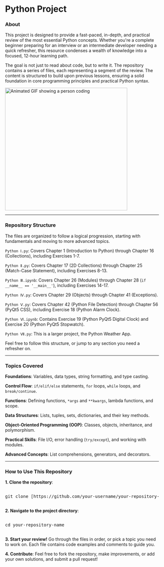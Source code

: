 # Python Project
### About
This project is designed to provide a fast-paced, in-depth, and practical review of the most essential Python concepts. Whether you're a complete beginner preparing for an interview or an intermediate developer needing a quick refresher, this resource condenses a wealth of knowledge into a focused, 12-hour learning path.

The goal is not just to read about code, but to write it. The repository contains a series of files, each representing a segment of the review. The content is structured to build upon previous lessons, ensuring a solid foundation in core programming principles and practical Python syntax.

<img src="https://media0.giphy.com/media/v1.Y2lkPTc5MGI3NjExZW43b28wOHhrNjdoYTJtcXdrcWtzNGUydG1iZGZxdTVhdmViN2Y4YyZlcD12MV9pbnRlcm5hbF9naWZfYnlfaWQmY3Q9Zw/coxQHKASG60HrHtvkt/giphy.gif" alt="Animated GIF showing a person coding" width="400" />
<hr>

### Repository Structure
The files are organized to follow a logical progression, starting with fundamentals and moving to more advanced topics.

`Python Ⅰ.py`: Covers Chapter 1 (Introduction to Python) through Chapter 16 (Collections), including Exercises 1-7.

`Python Ⅱ.py`: Covers Chapter 17 (2D Collections) through Chapter 25 (Match-Case Statement), including Exercises 8-13.

`Python Ⅲ.ipynb`: Covers Chapter 26 (Modules) through Chapter 28 (`if __name__ == '__main__'`), including Exercises 14-17.

`Python Ⅳ.py`: Covers Chapter 29 (Objects) through Chapter 41 (Exceptions).

`Python Ⅴ.py`: Covers Chapter 42 (Python File Detection) through Chapter 56 (PyQt5 CSS), including Exercise 18 (Python Alarm Clock).

`Python Ⅵ.ipynb`: Contains Exercise 19 (Python PyQt5 Digital Clock) and Exercise 20 (Python PyQt5 Stopwatch).

`Python Ⅶ.py`: This is a larger project, the Python Weather App.

Feel free to follow this structure, or jump to any section you need a refresher on.
<hr>

### Topics Covered
__Foundations__: Variables, data types, string formatting, and type casting.

__Control Flow__: `if/elif/else` statements, `for` loops, `while` loops, and `break/continue`.

__Functions__: Defining functions, `*args` and `**kwargs`, lambda functions, and scope.

__Data Structures__: Lists, tuples, sets, dictionaries, and their key methods.

__Object-Oriented Programming (OOP)__: Classes, objects, inheritance, and polymorphism.

__Practical Skills__: File I/O, error handling (`try/except`), and working with modules.

__Advanced Concepts__: List comprehensions, generators, and decorators.
<hr>

### How to Use This Repository
__1. Clone the repository__:
<pre>
  
git clone [https://github.com/your-username/your-repository-name.git](https://github.com/your-username/your-repository-name.git)
  
</pre>
__2. Navigate to the project directory__:
<pre>
  
cd your-repository-name
  
</pre>
__3. Start your review!__ Go through the files in order, or pick a topic you need to work on. Each file contains code examples and comments to guide you.

__4. Contribute__: Feel free to fork the repository, make improvements, or add your own solutions, and submit a pull request!
